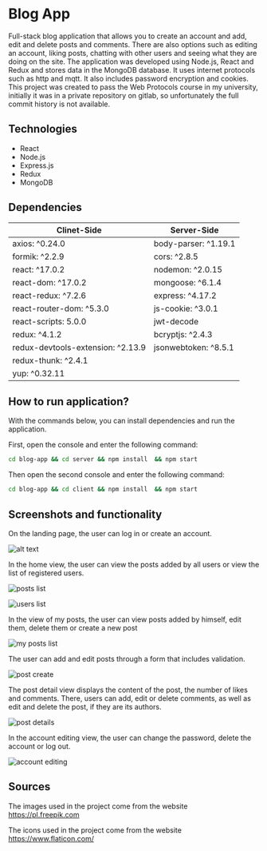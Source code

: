 # Blog App
Full-stack blog application that allows you to create an account and add, edit and delete posts and comments. There are also options such as editing an account, liking posts, chatting with other users and seeing what they are doing on the site. The application was developed using Node.js, React and Redux and stores data in the MongoDB database. It uses internet protocols such as http and mqtt. It also includes password encryption and cookies.
This project was created to pass the Web Protocols course in my university, initially it was in a private repository on gitlab, so unfortunately the full commit history is not available.

## Technologies

- React
- Node.js
- Express.js
- Redux
- MongoDB

## Dependencies

| Clinet-Side | Server-Side |
| ------ | ------ |
| axios: ^0.24.0 | body-parser: ^1.19.1 |
| formik: ^2.2.9 | cors: ^2.8.5 |
| react: ^17.0.2 | nodemon: ^2.0.15 |
| react-dom: ^17.0.2 | mongoose: ^6.1.4 |
| react-redux: ^7.2.6 | express: ^4.17.2 |
| react-router-dom: ^5.3.0 | js-cookie: ^3.0.1 |
| react-scripts: 5.0.0 | jwt-decode |
| redux: ^4.1.2 | bcryptjs: ^2.4.3 |
| redux-devtools-extension: ^2.13.9 | jsonwebtoken: ^8.5.1 |
| redux-thunk: ^2.4.1 |  |
| yup: ^0.32.11 |  |


## How to run application?
With the commands below, you can install dependencies and run the application.

First, open the console and enter the following command:

```sh
cd blog-app && cd server && npm install  && npm start 
```

Then open the second console and enter the following command:

```sh
cd blog-app && cd client && npm install  && npm start 
```

## Screenshots and functionality
On the landing page, the user can log in or create an account.

![alt text]()

In the home view, the user can view the posts added by all users or view the list of registered users.

![posts list]()

![users list]()

In the view of my posts, the user can view posts added by himself, edit them, delete them or create a new post

![my posts list]()

The user can add and edit posts through a form that includes validation.

![post create]()

The post detail view displays the content of the post, the number of likes and comments. There, users can add, edit or delete comments, as well as edit and delete the post, if they are its authors.

![post details]()

In the account editing view, the user can change the password, delete the account or log out.

![account editing]()

## Sources

The images used in the project come from the website 
https://pl.freepik.com

The icons used in the project come from the website 
https://www.flaticon.com/
